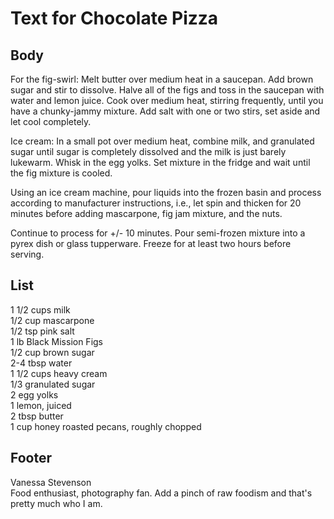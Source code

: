 # Text for Chocolate Pizza


## Body 

For the fig-swirl: Melt butter over medium heat in a saucepan. Add brown sugar and stir to dissolve. Halve all of the figs and toss in the saucepan with water and lemon juice. Cook over medium heat, stirring frequently, until you have a chunky-jammy mixture. Add salt with one or two stirs, set aside and let cool completely. <br>

Ice cream: In a small pot over medium heat, combine milk, and granulated sugar until sugar is completely dissolved and the milk is just barely lukewarm. Whisk in the egg yolks. Set mixture in the fridge and wait until the fig mixture is cooled.<br>

Using an ice cream machine, pour liquids into the frozen basin and process according to manufacturer instructions, i.e., let spin and thicken for 20 minutes before adding mascarpone, fig jam mixture, and the nuts.<br>

Continue to process for +/- 10 minutes. Pour semi-frozen mixture into a pyrex dish or glass tupperware. Freeze for at least two hours before serving.<br>

## List

1 1/2 cups milk<br>
1/2 cup mascarpone<br>
1/2 tsp pink salt<br>
1 lb Black Mission Figs<br>
1/2 cup brown sugar<br>
2-4 tbsp water<br>
1 1/2 cups heavy cream<br>
1/3 granulated sugar<br>
2 egg yolks<br>
1 lemon, juiced<br>
2 tbsp butter<br>
1 cup honey roasted pecans, roughly chopped<br>


## Footer

Vanessa Stevenson<br>
Food enthusiast, photography fan. Add a pinch of raw foodism and that's pretty much who I am.<br>
